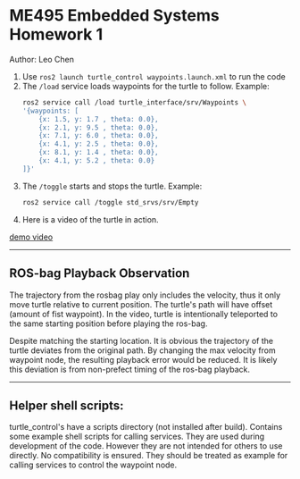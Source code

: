 # ME495 Embedded Systems Homework 1
Author: Leo Chen 
1. Use `ros2 launch turtle_control waypoints.launch.xml` to run the code
2. The `/load` service loads waypoints for the turtle to follow.
    Example: 
    ```bash
    ros2 service call /load turtle_interface/srv/Waypoints \
    '{waypoints: [
        {x: 1.5, y: 1.7 , theta: 0.0},
        {x: 2.1, y: 9.5 , theta: 0.0},
        {x: 7.1, y: 6.0 , theta: 0.0},
        {x: 4.1, y: 2.5 , theta: 0.0},
        {x: 8.1, y: 1.4 , theta: 0.0},
        {x: 4.1, y: 5.2 , theta: 0.0}
    ]}'
    ```
3. The `/toggle` starts and stops the turtle.
    Example: 
    ```bash
    ros2 service call /toggle std_srvs/srv/Empty
    ```
4. Here is a video of the turtle in action.
    
[demo video](https://github.com/Gray-Stone/nw-me495-hw1/assets/7969697/0bb31a22-33d9-4993-abf7-d6040669d852)

---

## ROS-bag Playback Observation 

The trajectory from the rosbag play only includes the velocity, thus it only move turtle relative to current position. The turtle's path will have offset (amount of fist waypoint). In the video, turtle is intentionally teleported to the same starting position before playing the ros-bag. 

Despite matching the starting location. It is obvious the trajectory of the turtle deviates from the original path. By changing the max velocity from waypoint node, the resulting playback error would be reduced. It is likely this deviation is from non-prefect timing of the ros-bag playback.

---

## Helper shell scripts:

turtle_control's have a scripts directory (not installed after build). Contains some example shell scripts for calling services. They are used during development of the code. However they are not intended for others to use directly. No compatibility is ensured. They should be treated as example for calling services to control the waypoint node. 